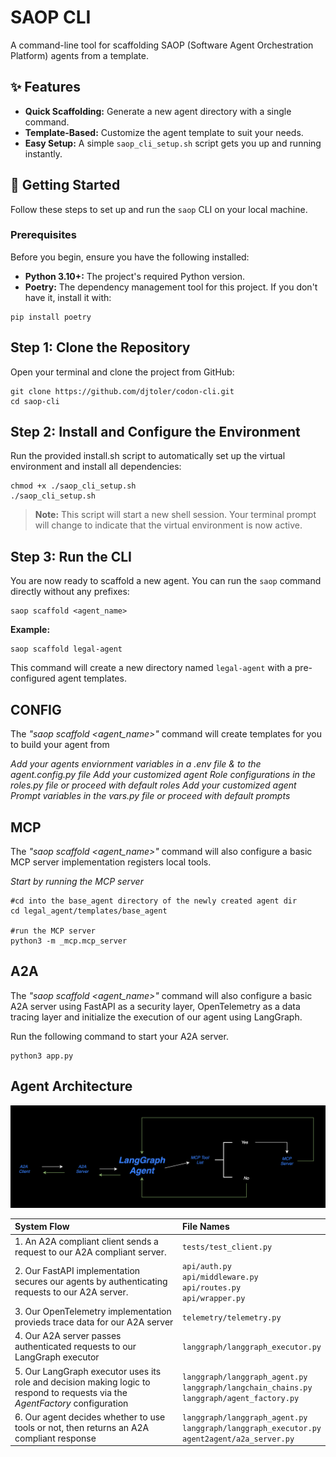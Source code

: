 # SAOP CLI

A command-line tool for scaffolding SAOP (Software Agent Orchestration Platform) agents from a template.

## ✨ Features
- **Quick Scaffolding:** Generate a new agent directory with a single command.
- **Template-Based:** Customize the agent template to suit your needs.
- **Easy Setup:** A simple `saop_cli_setup.sh` script gets you up and running instantly.

## 🚀 Getting Started

Follow these steps to set up and run the `saop` CLI on your local machine.

### Prerequisites

Before you begin, ensure you have the following installed:
- **Python 3.10+:** The project's required Python version.
- **Poetry:** The dependency management tool for this project. If you don't have it, install it with:

```
pip install poetry
```



## Step 1: Clone the Repository

Open your terminal and clone the project from GitHub:

```
git clone https://github.com/djtoler/codon-cli.git
cd saop-cli
```

## Step 2: Install and Configure the Environment

Run the provided install.sh script to automatically set up the virtual environment and install all dependencies:

```
chmod +x ./saop_cli_setup.sh
./saop_cli_setup.sh
```

> **Note:** This script will start a new shell session. Your terminal prompt will change to indicate that the virtual environment is now active.

## Step 3: Run the CLI

You are now ready to scaffold a new agent. You can run the `saop` command directly without any prefixes:

```
saop scaffold <agent_name>
```

**Example:**

```
saop scaffold legal-agent
```

This command will create a new directory named `legal-agent` with a pre-configured agent templates.

## CONFIG

The _"saop scaffold <agent_name>"_ command will create templates for you to build your agent from

_Add your agents enviornment variables in a .env file & to the agent.config.py file_
_Add your customized agent Role configurations in the roles.py file or proceed with default roles_
_Add your customized agent Prompt variables in the vars.py file or proceed with default prompts_


## MCP 

The _"saop scaffold <agent_name>"_ command will also configure a basic MCP server implementation registers local tools.

_Start by running the MCP server_

```
#cd into the base_agent directory of the newly created agent dir
cd legal_agent/templates/base_agent

#run the MCP server
python3 -m _mcp.mcp_server
```

<!-- ![Diagram](https://github.com/djtoler/Resume-Refiner-AI-Workflow/blob/main/images/003.png) -->

<!-- _Then run the MCP client to list and use tools_

```
#start the the MCP client
python mcp_client.py
```

![Diagram](https://github.com/djtoler/Resume-Refiner-AI-Workflow/blob/main/images/001.png) -->
<!-- 

## LangGraph Agent

The _"saop scaffold <agent_name>"_ command will also configure a basic LangGraph agent.

```
python mcp_server.py
python langgraph_agent.py
```

Your LLM should use your _greet tool_ for the first test prompt and should NOT use any tool for the second test prompt

![Diagram](https://github.com/djtoler/Resume-Refiner-AI-Workflow/blob/main/images/002.png) -->


## A2A

The _"saop scaffold <agent_name>"_ command will also configure a basic A2A server using FastAPI as a security layer, OpenTelemetry as a data tracing layer and initialize the execution of our agent using LangGraph.

Run the following command to start your A2A server.

```
python3 app.py
```

## Agent Architecture 

![Diagram](https://github.com/djtoler2/imgs/blob/main/SystemArchitecture.png)

| **System Flow** | **File Names** |
| :--- | :--- |
| 1. An A2A compliant client sends a request to our A2A compliant server. | `tests/test_client.py` |
| 2. Our FastAPI implementation secures our agents by authenticating requests to our A2A server. | `api/auth.py` <br> `api/middleware.py` <br> `api/routes.py` <br> `api/wrapper.py`|
| 3. Our OpenTelemetry implementation provieds trace data for our A2A server | `telemetry/telemetry.py` |
| 4. Our A2A server passes authenticated requests to our LangGraph executor | `langgraph/langgraph_executor.py` |
| 5. Our LangGraph executor uses its role and decision making logic to respond to requests via the _AgentFactory_ configuration| `langgraph/langgraph_agent.py` <br> `langgraph/langchain_chains.py` <br> `langgraph/agent_factory.py`|
| 6. Our agent decides whether to use tools or not, then returns an A2A compliant response | `langgraph/langgraph_agent.py` <br> `langgraph/langgraph_executor.py` <br> `agent2agent/a2a_server.py` |

